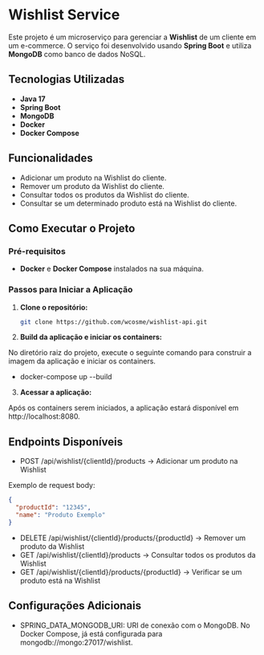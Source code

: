 # Wishlist Service

Este projeto é um microserviço para gerenciar a **Wishlist** de um cliente em um e-commerce. O serviço foi desenvolvido usando **Spring Boot** e utiliza **MongoDB** como banco de dados NoSQL.

## Tecnologias Utilizadas

- **Java 17**
- **Spring Boot**
- **MongoDB**
- **Docker**
- **Docker Compose**

## Funcionalidades

- Adicionar um produto na Wishlist do cliente.
- Remover um produto da Wishlist do cliente.
- Consultar todos os produtos da Wishlist do cliente.
- Consultar se um determinado produto está na Wishlist do cliente.

## Como Executar o Projeto

### Pré-requisitos

- **Docker** e **Docker Compose** instalados na sua máquina.

### Passos para Iniciar a Aplicação

1. **Clone o repositório:**

   ```bash
   git clone https://github.com/wcosme/wishlist-api.git

2. **Build da aplicação e iniciar os containers:**

No diretório raiz do projeto, execute o seguinte comando para construir a imagem da aplicação e iniciar os containers.

- docker-compose up --build

3. **Acessar a aplicação:**

Após os containers serem iniciados, a aplicação estará disponível em http://localhost:8080.

## Endpoints Disponíveis

- POST /api/wishlist/{clientId}/products -> Adicionar um produto na Wishlist

Exemplo de request body:

```json
{
  "productId": "12345",
  "name": "Produto Exemplo"
}
```

- DELETE /api/wishlist/{clientId}/products/{productId} -> Remover um produto da Wishlist
- GET /api/wishlist/{clientId}/products -> Consultar todos os produtos da Wishlist
- GET /api/wishlist/{clientId}/products/{productId} -> Verificar se um produto está na Wishlist

## Configurações Adicionais

- SPRING_DATA_MONGODB_URI: URI de conexão com o MongoDB. No Docker Compose, já está configurada para mongodb://mongo:27017/wishlist.